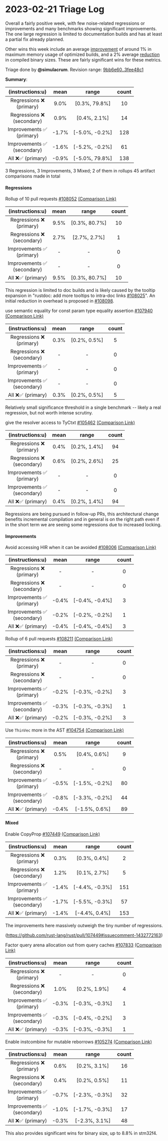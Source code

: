 # 2023-02-21 Triage Log

Overall a fairly positive week, with few noise-related regressions or
improvements and many benchmarks showing significant improvements. The one
large regression is limited to documentation builds and has at least a partial
fix already planned.

Other wins this week include an average [improvement][memopt] of around 1% in
maximum memory usage of optimized builds, and a 2% average [reduction][sizeopt]
in compiled binary sizes. These are fairly significant wins for these metrics.

[memopt]: https://perf.rust-lang.org/?start=9bb6e60d1f1360234aae90c97964c0fa5524f141&end=3fee48c161a48b0c142d3998fff56faee96bd56c&absolute=false&stat=max-rss&kind=percentfromfirst
[sizeopt]: https://perf.rust-lang.org/?start=9bb6e60d1f1360234aae90c97964c0fa5524f141&end=3fee48c161a48b0c142d3998fff56faee96bd56c&absolute=false&stat=size%3Alinked_artifact&kind=percentfromfirst

Triage done by **@simulacrum**.
Revision range: [9bb6e60..3fee48c1](https://perf.rust-lang.org/?start=9bb6e60d1f1360234aae90c97964c0fa5524f141&end=3fee48c161a48b0c142d3998fff56faee96bd56c&absolute=false&stat=instructions%3Au)

**Summary**:

| (instructions:u)                   | mean  | range          | count |
|:----------------------------------:|:-----:|:--------------:|:-----:|
| Regressions ❌ <br /> (primary)    | 9.0%  | [0.3%, 79.8%]  | 10    |
| Regressions ❌ <br /> (secondary)  | 0.9%  | [0.4%, 2.1%]   | 14    |
| Improvements ✅ <br /> (primary)   | -1.7% | [-5.0%, -0.2%] | 128   |
| Improvements ✅ <br /> (secondary) | -1.6% | [-5.2%, -0.2%] | 61    |
| All ❌✅ (primary)                 | -0.9% | [-5.0%, 79.8%] | 138   |


3 Regressions, 3 Improvements, 3 Mixed; 2 of them in rollups
45 artifact comparisons made in total

#### Regressions

Rollup of 10 pull requests [#108052](https://github.com/rust-lang/rust/pull/108052) [(Comparison Link)](https://perf.rust-lang.org/compare.html?start=9bb6e60d1f1360234aae90c97964c0fa5524f141&end=6e0115778b0aedc90b59e035476c38e1b8c5c29b&stat=instructions:u)

| (instructions:u)                   | mean | range         | count |
|:----------------------------------:|:----:|:-------------:|:-----:|
| Regressions ❌ <br /> (primary)    | 9.5% | [0.3%, 80.7%] | 10    |
| Regressions ❌ <br /> (secondary)  | 2.7% | [2.7%, 2.7%]  | 1     |
| Improvements ✅ <br /> (primary)   | -    | -             | 0     |
| Improvements ✅ <br /> (secondary) | -    | -             | 0     |
| All ❌✅ (primary)                 | 9.5% | [0.3%, 80.7%] | 10    |

This regression is limited to doc builds and is likely caused by the tooltip
expansion in "rustdoc: add more tooltips to intra-doc links
[#108025](https://github.com/rust-lang/rust/pull/108025)". An initial reduction
in overhead is proposed in
[#108098](https://github.com/rust-lang/rust/pull/108098).

use semantic equality for const param type equality assertion  [#107940](https://github.com/rust-lang/rust/pull/107940) [(Comparison Link)](https://perf.rust-lang.org/compare.html?start=0416b1a6f6d5c42696494e1a3a33580fd3f669d8&end=068161ea483b1a80a959476cb3e31e6619a72737&stat=instructions:u)

| (instructions:u)                   | mean | range        | count |
|:----------------------------------:|:----:|:------------:|:-----:|
| Regressions ❌ <br /> (primary)    | 0.3% | [0.2%, 0.5%] | 5     |
| Regressions ❌ <br /> (secondary)  | -    | -            | 0     |
| Improvements ✅ <br /> (primary)   | -    | -            | 0     |
| Improvements ✅ <br /> (secondary) | -    | -            | 0     |
| All ❌✅ (primary)                 | 0.3% | [0.2%, 0.5%] | 5     |

Relatively small significance threshold in a single benchmark -- likely a real
regression, but not worth intense scrutiny.

give the resolver access to TyCtxt [#105462](https://github.com/rust-lang/rust/pull/105462) [(Comparison Link)](https://perf.rust-lang.org/compare.html?start=8f55d6025fec5fb648948fbe4fb6dcb4184c67bc&end=2deff71719a32af76eb4493ddb1dc4653fb88cad&stat=instructions:u)

| (instructions:u)                   | mean | range        | count |
|:----------------------------------:|:----:|:------------:|:-----:|
| Regressions ❌ <br /> (primary)    | 0.4% | [0.2%, 1.4%] | 94    |
| Regressions ❌ <br /> (secondary)  | 0.6% | [0.2%, 2.6%] | 25    |
| Improvements ✅ <br /> (primary)   | -    | -            | 0     |
| Improvements ✅ <br /> (secondary) | -    | -            | 0     |
| All ❌✅ (primary)                 | 0.4% | [0.2%, 1.4%] | 94    |

Regressions are being pursued in follow-up PRs, this architectural change
benefits incremental compilation and in general is on the right path even if in
the short term we are seeing some regressions due to increased locking.

#### Improvements

Avoid accessing HIR when it can be avoided [#108006](https://github.com/rust-lang/rust/pull/108006) [(Comparison Link)](https://perf.rust-lang.org/compare.html?start=999ac5f7770bff68bd65f490990d32c3ec1faaa6&end=2d14db321b043ffc579a7461464c88d7e3f54f83&stat=instructions:u)

| (instructions:u)                   | mean  | range          | count |
|:----------------------------------:|:-----:|:--------------:|:-----:|
| Regressions ❌ <br /> (primary)    | -     | -              | 0     |
| Regressions ❌ <br /> (secondary)  | -     | -              | 0     |
| Improvements ✅ <br /> (primary)   | -0.4% | [-0.4%, -0.4%] | 3     |
| Improvements ✅ <br /> (secondary) | -0.2% | [-0.2%, -0.2%] | 1     |
| All ❌✅ (primary)                 | -0.4% | [-0.4%, -0.4%] | 3     |


Rollup of 6 pull requests [#108211](https://github.com/rust-lang/rust/pull/108211) [(Comparison Link)](https://perf.rust-lang.org/compare.html?start=3701bdc6333145410f009c83bd03f424eca05009&end=3eb5c4581a386b13c414e8c8bd73846ef37236d1&stat=instructions:u)

| (instructions:u)                   | mean  | range          | count |
|:----------------------------------:|:-----:|:--------------:|:-----:|
| Regressions ❌ <br /> (primary)    | -     | -              | 0     |
| Regressions ❌ <br /> (secondary)  | -     | -              | 0     |
| Improvements ✅ <br /> (primary)   | -0.2% | [-0.3%, -0.2%] | 3     |
| Improvements ✅ <br /> (secondary) | -0.3% | [-0.3%, -0.3%] | 1     |
| All ❌✅ (primary)                 | -0.2% | [-0.3%, -0.2%] | 3     |


Use `ThinVec` more in the AST [#104754](https://github.com/rust-lang/rust/pull/104754) [(Comparison Link)](https://perf.rust-lang.org/compare.html?start=f715e430aac0de131e2ad21804013ea405722a66&end=3fee48c161a48b0c142d3998fff56faee96bd56c&stat=instructions:u)

| (instructions:u)                   | mean  | range          | count |
|:----------------------------------:|:-----:|:--------------:|:-----:|
| Regressions ❌ <br /> (primary)    | 0.5%  | [0.4%, 0.6%]   | 9     |
| Regressions ❌ <br /> (secondary)  | -     | -              | 0     |
| Improvements ✅ <br /> (primary)   | -0.5% | [-1.5%, -0.2%] | 80    |
| Improvements ✅ <br /> (secondary) | -0.8% | [-3.3%, -0.2%] | 44    |
| All ❌✅ (primary)                 | -0.4% | [-1.5%, 0.6%]  | 89    |


#### Mixed

Enable CopyProp [#107449](https://github.com/rust-lang/rust/pull/107449) [(Comparison Link)](https://perf.rust-lang.org/compare.html?start=dc7a676778706bde3b50ff6d4fe81e2955bd4847&end=639377ed737b25830ec44dc6acf93467c980316a&stat=instructions:u)

| (instructions:u)                   | mean  | range          | count |
|:----------------------------------:|:-----:|:--------------:|:-----:|
| Regressions ❌ <br /> (primary)    | 0.3%  | [0.3%, 0.4%]   | 2     |
| Regressions ❌ <br /> (secondary)  | 1.2%  | [0.1%, 2.7%]   | 5     |
| Improvements ✅ <br /> (primary)   | -1.4% | [-4.4%, -0.3%] | 151   |
| Improvements ✅ <br /> (secondary) | -1.7% | [-5.5%, -0.3%] | 57    |
| All ❌✅ (primary)                 | -1.4% | [-4.4%, 0.4%]  | 153   |

The improvements here massively outweigh the tiny number of regressions.

(https://github.com/rust-lang/rust/pull/107449#issuecomment-1432772163)

Factor query arena allocation out from query caches [#107833](https://github.com/rust-lang/rust/pull/107833) [(Comparison Link)](https://perf.rust-lang.org/compare.html?start=9a7cc6c32f1a690f86827e4724bcda85e506ef35&end=947b696ce0ce42c98b8fb82ffa0735ade051466c&stat=instructions:u)

| (instructions:u)                   | mean  | range          | count |
|:----------------------------------:|:-----:|:--------------:|:-----:|
| Regressions ❌ <br /> (primary)    | -     | -              | 0     |
| Regressions ❌ <br /> (secondary)  | 1.0%  | [0.2%, 1.9%]   | 4     |
| Improvements ✅ <br /> (primary)   | -0.3% | [-0.3%, -0.3%] | 1     |
| Improvements ✅ <br /> (secondary) | -0.3% | [-0.4%, -0.2%] | 3     |
| All ❌✅ (primary)                 | -0.3% | [-0.3%, -0.3%] | 1     |

Enable instcombine for mutable reborrows [#105274](https://github.com/rust-lang/rust/pull/105274) [(Comparison Link)](https://perf.rust-lang.org/compare.html?start=9aa5c24b7d763fb98d998819571128ff2eb8a3ca&end=231bcd131d109d41e5705f48b9c5a6e70c98ff80&stat=instructions:u)

| (instructions:u)                   | mean  | range          | count |
|:----------------------------------:|:-----:|:--------------:|:-----:|
| Regressions ❌ <br /> (primary)    | 0.6%  | [0.2%, 3.1%]   | 16    |
| Regressions ❌ <br /> (secondary)  | 0.4%  | [0.2%, 0.5%]   | 11    |
| Improvements ✅ <br /> (primary)   | -0.7% | [-2.3%, -0.3%] | 32    |
| Improvements ✅ <br /> (secondary) | -1.0% | [-1.7%, -0.3%] | 17    |
| All ❌✅ (primary)                 | -0.3% | [-2.3%, 3.1%]  | 48    |

This also provides significant wins for binary size, up to 8.8% in stm32f4.
